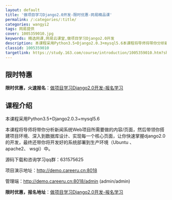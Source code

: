```yaml
---
layout: default
title: '做项目学习Django2.0开发-限时优惠-网易精品课'
permalink: /:categories/:title/
categories: wangyi2
tags: 网易提供
cover: 1005359010.jpg
keywords: 精选网课,网易云课堂,做项目学习Django2.0开发
description: 本课程采用Python3.5+Django2.0.3+mysql5.6本课程将导师将带你分析新闻系统Web项目所需要做的
classid: 1005359010
targetlink: https://study.163.com/course/introduction/1005359010.htm?share=1&shareId=1025206652&utm_campaign=share&utm_medium=iphoneShare&utm_source=&utm_u=1025206652
---
```


## 限时特惠

**限时优惠，火速报名**：[做项目学习Django2.0开发-报名学习](https://study.163.com/course/introduction/1005359010.htm?share=1&shareId=1025206652&utm_campaign=share&utm_medium=iphoneShare&utm_source=&utm_u=1025206652)

## 课程介绍

本课程采用Python3.5+Django2.0.3+mysql5.6

本课程将导师将带你分析新闻系统Web项目所需要做的内容/页面，然后带领你搭建项目环境、深入到数据库设计、实现每一个核心页面，让你快速掌握django2.0的开发，最终还带你将开发好的系统部署到生产环境（Ubuntu 、apache2、 wsgi）中。

源码下载和咨询学习qq群：631575625



项目演示地址：http://demo.careeru.cn:8018

管理端：http://demo.careeru.cn:8018/admin     (admin/admin)

**限时优惠，报名地址**：[做项目学习Django2.0开发-报名学习](https://study.163.com/course/introduction/1005359010.htm?share=1&shareId=1025206652&utm_campaign=share&utm_medium=iphoneShare&utm_source=&utm_u=1025206652)

